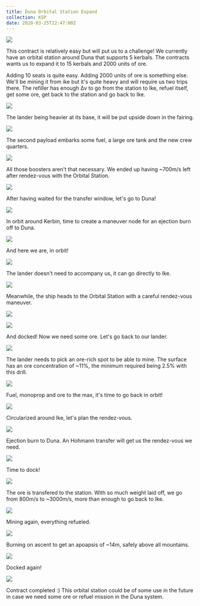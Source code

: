 ```yaml
---
title: Duna Orbital Station Expand
collection: KSP
date: 2020-03-25T22:47:00Z
---
```



![](/assets/images/KSP/imgur/DwUs5vW%20-%20Duna%20Orbital%20Station%20Expand/imgur_DwUs5vW_001_kNGeRpd.png)

This contract is relatively easy but will put us to a challenge!
We currently have an orbital station around Duna that supports 5 kerbals.
The contracts wants us to expand it to 15 kerbals and 2000 units of ore.

Adding 10 seats is quite easy. Adding 2000 units of ore is something else.
We'll be mining it from ike but it's quite heavy and will require us two trips there.
The refiller has enough Δv to go from the station to Ike, refuel itself, get some ore, get back to the station and go back to Ike.

![](/assets/images/KSP/imgur/DwUs5vW%20-%20Duna%20Orbital%20Station%20Expand/imgur_DwUs5vW_002_N2ITxqL.png)

The lander being heavier at its base, it will be put upside down in the fairing.

![](/assets/images/KSP/imgur/DwUs5vW%20-%20Duna%20Orbital%20Station%20Expand/imgur_DwUs5vW_003_tjVa6Hn.png)

The second payload embarks some fuel, a large ore tank and the new crew quarters.

![](/assets/images/KSP/imgur/DwUs5vW%20-%20Duna%20Orbital%20Station%20Expand/imgur_DwUs5vW_004_3Zl5RBb.png)

All those boosters aren't that necessary. We ended up having ~700m/s left after rendez-vous with the Orbital Station.

![](/assets/images/KSP/imgur/DwUs5vW%20-%20Duna%20Orbital%20Station%20Expand/imgur_DwUs5vW_005_aBj8ntO.png)

After having waited for the transfer window, let's go to Duna!

![](/assets/images/KSP/imgur/DwUs5vW%20-%20Duna%20Orbital%20Station%20Expand/imgur_DwUs5vW_006_9Rz0doM.png)

In orbit around Kerbin, time to create a maneuver node for an ejection burn off to Duna.

![](/assets/images/KSP/imgur/DwUs5vW%20-%20Duna%20Orbital%20Station%20Expand/imgur_DwUs5vW_007_ZyAesiY.png)

And here we are, in orbit!

![](/assets/images/KSP/imgur/DwUs5vW%20-%20Duna%20Orbital%20Station%20Expand/imgur_DwUs5vW_008_uKh09xh.png)

The lander doesn't need to accompany us, it can go directly to Ike.

![](/assets/images/KSP/imgur/DwUs5vW%20-%20Duna%20Orbital%20Station%20Expand/imgur_DwUs5vW_009_QF5UnM5.png)

Meanwhile, the ship heads to the Orbital Station with a careful rendez-vous maneuver.

![](/assets/images/KSP/imgur/DwUs5vW%20-%20Duna%20Orbital%20Station%20Expand/imgur_DwUs5vW_010_PBGuTQs.png)



![](/assets/images/KSP/imgur/DwUs5vW%20-%20Duna%20Orbital%20Station%20Expand/imgur_DwUs5vW_011_RbnBpDE.png)

And docked! Now we need some ore. Let's go back to our lander.

![](/assets/images/KSP/imgur/DwUs5vW%20-%20Duna%20Orbital%20Station%20Expand/imgur_DwUs5vW_012_7Vum2ax.png)

The lander needs to pick an ore-rich spot to be able to mine.
The surface has an ore concentration of ~11%, the minimum required being 2.5% with this drill.

![](/assets/images/KSP/imgur/DwUs5vW%20-%20Duna%20Orbital%20Station%20Expand/imgur_DwUs5vW_013_bbn8Wlt.png)

Fuel, monoprop and ore to the max, it's time to go back in orbit!

![](/assets/images/KSP/imgur/DwUs5vW%20-%20Duna%20Orbital%20Station%20Expand/imgur_DwUs5vW_014_GjsohsI.png)

Circularized around Ike, let's plan the rendez-vous.

![](/assets/images/KSP/imgur/DwUs5vW%20-%20Duna%20Orbital%20Station%20Expand/imgur_DwUs5vW_015_q5Akhk1.png)

Ejection burn to Duna. An Hohmann transfer will get us the rendez-vous we need.

![](/assets/images/KSP/imgur/DwUs5vW%20-%20Duna%20Orbital%20Station%20Expand/imgur_DwUs5vW_016_a9THKaj.png)

Time to dock!

![](/assets/images/KSP/imgur/DwUs5vW%20-%20Duna%20Orbital%20Station%20Expand/imgur_DwUs5vW_017_C3ukDrS.png)

The ore is transfered to the station.
With so much weight laid off, we go from 800m/s to ~3000m/s, more than enough to go back to Ike.

![](/assets/images/KSP/imgur/DwUs5vW%20-%20Duna%20Orbital%20Station%20Expand/imgur_DwUs5vW_018_DVyhvAQ.png)

Mining again, everything refueled.

![](/assets/images/KSP/imgur/DwUs5vW%20-%20Duna%20Orbital%20Station%20Expand/imgur_DwUs5vW_019_yuyefHD.png)

Burning on ascent to get an apoapsis of ~14m, safely above all mountains.

![](/assets/images/KSP/imgur/DwUs5vW%20-%20Duna%20Orbital%20Station%20Expand/imgur_DwUs5vW_020_8mIWybz.png)

Docked again!

![](/assets/images/KSP/imgur/DwUs5vW%20-%20Duna%20Orbital%20Station%20Expand/imgur_DwUs5vW_021_S3ZVrpX.png)

Contract completed :)
This orbital station could be of some use in the future in case we need some ore or refuel mission in the Duna system.
